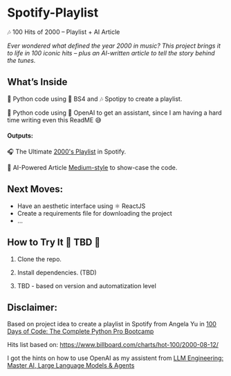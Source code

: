 # Spotify-Playlist

🎶 100 Hits of 2000 – Playlist + AI Article

_Ever wondered what defined the year 2000 in music? This project brings it to life in 100 iconic hits – plus an AI-written article to tell the story behind the tunes._

## What’s Inside

🐍 Python code using 🍜 BS4 and 🎶 Spotipy to create a playlist.

🐍 Python code using 🦾 OpenAI to get an assistant, since I am having a hard time writing even this ReadME 😅

#### Outputs:

🎧 The Ultimate [2000's Playlist](https://open.spotify.com/playlist/6wWH3ogDWQkpi8RJqRX93S) in Spotify.

📰 AI-Powered Article [Medium-style]() to show-case the code.

## Next Moves:

- Have an aesthetic interface using ⚛️ ReactJS
- Create a requirements file for downloading the project
- ...

## How to Try It 🌟 TBD 🌟

1. Clone the repo.

2. Install dependencies. (TBD)

3. TBD - based on version and automatization level

## Disclaimer:

Based on project idea to create a playlist in Spotify from Angela Yu in [100 Days of Code: The Complete Python Pro Bootcamp](https://www.udemy.com/share/103J8C3@vnrVVxhI1qZTdMLdV_Iatu0nLNAYBzAowBIzqh1HgEwvnYZgRALgMQP0KjJCorp8Vw==/)

Hits list based on: https://www.billboard.com/charts/hot-100/2000-08-12/

I got the hints on how to use OpenAI as my assistent from [LLM Engineering: Master AI, Large Language Models & Agents
](https://www.udemy.com/share/10bQ953@p5edzx-dFw8AJyixB8MZ8rmVTPq-d-6rXiOvLFRJBLxwcSrp7RGFsqp31VXnHgRiqA==/)
